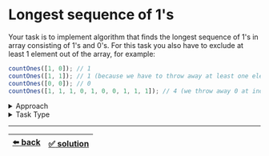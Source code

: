 # Longest sequence of 1's

Your task is to implement algorithm that finds the longest sequence of 1's in array consisting of 1's and 0's. For this task you also have to exclude at least 1 element out of the array, for example:

```js
countOnes([1, 0]); // 1
countOnes([1, 1]); // 1 (because we have to throw away at least one element, thus we throw away 1)
countOnes([0, 0]); // 0
countOnes([1, 1, 1, 0, 1, 0, 0, 1, 1, 1]); // 4 (we throw away 0 at index 3 and get four 1's)
```

<details>

<summary>Approach</summary>

- `Iterate an array keeping one or more counters`

</details>

<details>

<summary>Task Type</summary>

It is a "One Pointer One Array and One or More Counters" Task Type. In order to solve the Task you should apply the Approach "Iterate an array keeping one or more counters"

It is one of those tasks where you use one pointer to iterate the array as well as one or more counters that we may or may not reset sometimes

The key to the solution of this particular task is to reset one of the counters once we encounter a 0 (as we presume we should exclude only 0 if we are to find the longest sequence of 1's)

__Note:__ a "counter" is a variable that holds some number which we are going to increase, decrease or change in some other way per iteration (and if we say "reset the counter" it means assign to the counter the value that it had before we started iterating the array)

__Note:__ we have already seen a somewhat simpler task where we used counters to solve it. The task is called ["3 Greatest Integers in an Array"](../../2\)%20Task%20Challanges.md#30-3-greatest-integers-in-an-array)

</details>

---

| [:arrow_left: back](../task-type.md) | [:white_check_mark: solution](./solution.js) |
| :---: | :---: |
